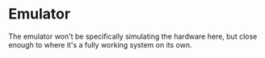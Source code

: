 # Emulator
The emulator won't be specifically simulating the hardware here, but close enough to where it's a fully working system on its own.
